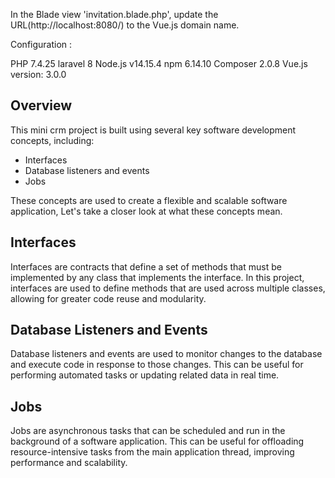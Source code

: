 In the Blade view 'invitation.blade.php', update the URL(http://localhost:8080/) to the Vue.js domain name.

Configuration : 

PHP 7.4.25 
laravel 8
Node.js v14.15.4
npm 6.14.10
Composer 2.0.8
Vue.js version: 3.0.0

## Overview

This mini crm project is built using several key software development concepts, including:

- Interfaces
- Database listeners and events
- Jobs

These concepts are used to create a flexible and scalable software application, Let's take a closer look at what these concepts mean.

## Interfaces

Interfaces are contracts that define a set of methods that must be implemented by any class that implements the interface. In this project, interfaces are used to define methods that are used across multiple classes, allowing for greater code reuse and modularity.

## Database Listeners and Events

Database listeners and events are used to monitor changes to the database and execute code in response to those changes. This can be useful for performing automated tasks or updating related data in real time.

## Jobs

Jobs are asynchronous tasks that can be scheduled and run in the background of a software application. This can be useful for offloading resource-intensive tasks from the main application thread, improving performance and scalability.
